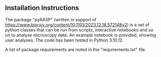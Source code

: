 ## Installation Instructions

The package "pyRASP" (written in support of https://www.biorxiv.org/content/10.1101/2023.12.18.572148v2) is a set of python classes that can be run from scripts, interactive notebooks and so on to analyse microscopy data. An example notebook is provided, showing user analyses. The code has been tested in Python 3.10.12.

A list of package requirements are noted in the "requirements.txt" file.
